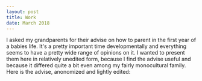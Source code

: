 ```yaml
---
layout: post
title: Work
date: March 2018
---
```

I asked my grandparents for their advise on how to parent in the first year of a babies life. It's a pretty important time developmentally and everything seems to have a pretty wide range of opinions on it. I wanted to present them here in relatively unedited form, because I find the advise useful and because it differed quite a bit even among my fairly monocultural family. Here is the advise, anonomized and lightly edited: